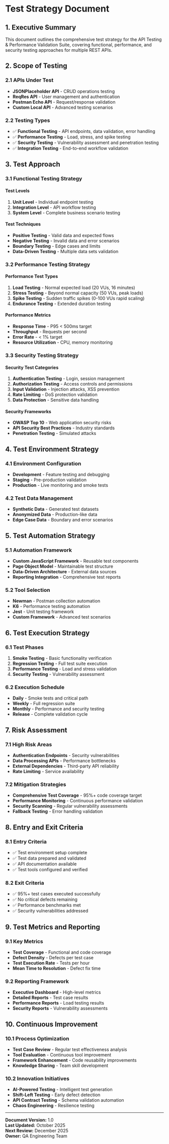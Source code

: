 # Test Strategy Document

## 1. Executive Summary

This document outlines the comprehensive test strategy for the API Testing & Performance Validation Suite, covering functional, performance, and security testing approaches for multiple REST APIs.

## 2. Scope of Testing

### 2.1 APIs Under Test
- **JSONPlaceholder API** - CRUD operations testing
- **ReqRes API** - User management and authentication
- **Postman Echo API** - Request/response validation
- **Custom Local API** - Advanced testing scenarios

### 2.2 Testing Types
- ✅ **Functional Testing** - API endpoints, data validation, error handling
- ✅ **Performance Testing** - Load, stress, and spike testing
- ✅ **Security Testing** - Vulnerability assessment and penetration testing
- ✅ **Integration Testing** - End-to-end workflow validation

## 3. Test Approach

### 3.1 Functional Testing Strategy

#### Test Levels
1. **Unit Level** - Individual endpoint testing
2. **Integration Level** - API workflow testing
3. **System Level** - Complete business scenario testing

#### Test Techniques
- **Positive Testing** - Valid data and expected flows
- **Negative Testing** - Invalid data and error scenarios
- **Boundary Testing** - Edge cases and limits
- **Data-Driven Testing** - Multiple data sets validation

### 3.2 Performance Testing Strategy

#### Performance Test Types
1. **Load Testing** - Normal expected load (20 VUs, 16 minutes)
2. **Stress Testing** - Beyond normal capacity (50 VUs, peak loads)
3. **Spike Testing** - Sudden traffic spikes (0-100 VUs rapid scaling)
4. **Endurance Testing** - Extended duration testing

#### Performance Metrics
- **Response Time** - P95 < 500ms target
- **Throughput** - Requests per second
- **Error Rate** - < 1% target
- **Resource Utilization** - CPU, memory monitoring

### 3.3 Security Testing Strategy

#### Security Test Categories
1. **Authentication Testing** - Login, session management
2. **Authorization Testing** - Access controls and permissions
3. **Input Validation** - Injection attacks, XSS prevention
4. **Rate Limiting** - DoS protection validation
5. **Data Protection** - Sensitive data handling

#### Security Frameworks
- **OWASP Top 10** - Web application security risks
- **API Security Best Practices** - Industry standards
- **Penetration Testing** - Simulated attacks

## 4. Test Environment Strategy

### 4.1 Environment Configuration
- **Development** - Feature testing and debugging
- **Staging** - Pre-production validation
- **Production** - Live monitoring and smoke tests

### 4.2 Test Data Management
- **Synthetic Data** - Generated test datasets
- **Anonymized Data** - Production-like data
- **Edge Case Data** - Boundary and error scenarios

## 5. Test Automation Strategy

### 5.1 Automation Framework
- **Custom JavaScript Framework** - Reusable test components
- **Page Object Model** - Maintainable test structure
- **Data-Driven Architecture** - External data sources
- **Reporting Integration** - Comprehensive test reports

### 5.2 Tool Selection
- **Newman** - Postman collection automation
- **K6** - Performance testing automation
- **Jest** - Unit testing framework
- **Custom Framework** - Advanced test scenarios

## 6. Test Execution Strategy

### 6.1 Test Phases
1. **Smoke Testing** - Basic functionality verification
2. **Regression Testing** - Full test suite execution
3. **Performance Testing** - Load and stress validation
4. **Security Testing** - Vulnerability assessment

### 6.2 Execution Schedule
- **Daily** - Smoke tests and critical path
- **Weekly** - Full regression suite
- **Monthly** - Performance and security testing
- **Release** - Complete validation cycle

## 7. Risk Assessment

### 7.1 High Risk Areas
- **Authentication Endpoints** - Security vulnerabilities
- **Data Processing APIs** - Performance bottlenecks
- **External Dependencies** - Third-party API reliability
- **Rate Limiting** - Service availability

### 7.2 Mitigation Strategies
- **Comprehensive Test Coverage** - 95%+ code coverage target
- **Performance Monitoring** - Continuous performance validation
- **Security Scanning** - Regular vulnerability assessments
- **Fallback Testing** - Error handling validation

## 8. Entry and Exit Criteria

### 8.1 Entry Criteria
- ✅ Test environment setup complete
- ✅ Test data prepared and validated
- ✅ API documentation available
- ✅ Test tools configured and verified

### 8.2 Exit Criteria
- ✅ 95%+ test cases executed successfully
- ✅ No critical defects remaining
- ✅ Performance benchmarks met
- ✅ Security vulnerabilities addressed

## 9. Test Metrics and Reporting

### 9.1 Key Metrics
- **Test Coverage** - Functional and code coverage
- **Defect Density** - Defects per test case
- **Test Execution Rate** - Tests per hour
- **Mean Time to Resolution** - Defect fix time

### 9.2 Reporting Framework
- **Executive Dashboard** - High-level metrics
- **Detailed Reports** - Test case results
- **Performance Reports** - Load testing results
- **Security Reports** - Vulnerability assessments

## 10. Continuous Improvement

### 10.1 Process Optimization
- **Test Case Review** - Regular test effectiveness analysis
- **Tool Evaluation** - Continuous tool improvement
- **Framework Enhancement** - Code reusability improvements
- **Knowledge Sharing** - Team skill development

### 10.2 Innovation Initiatives
- **AI-Powered Testing** - Intelligent test generation
- **Shift-Left Testing** - Early defect detection
- **API Contract Testing** - Schema validation automation
- **Chaos Engineering** - Resilience testing

---

**Document Version:** 1.0  
**Last Updated:** October 2025  
**Next Review:** December 2025  
**Owner:** QA Engineering Team
